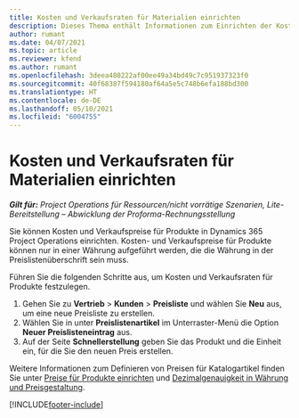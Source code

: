 ```yaml
---
title: Kosten und Verkaufsraten für Materialien einrichten
description: Dieses Thema enthält Informationen zum Einrichten der Kosten und Verkaufsraten für Materialien, die für Projekte verwendet werden.
author: rumant
ms.date: 04/07/2021
ms.topic: article
ms.reviewer: kfend
ms.author: rumant
ms.openlocfilehash: 3deea480222af00ee49a34bd49c7c951937323f0
ms.sourcegitcommit: 40f68387f594180af64a5e5c748b6efa188bd300
ms.translationtype: HT
ms.contentlocale: de-DE
ms.lasthandoff: 05/10/2021
ms.locfileid: "6004755"
---
```

# <a name="set-up-cost-and-sales-rates-for-materials"></a>Kosten und Verkaufsraten für Materialien einrichten

_**Gilt für:** Project Operations für Ressourcen/nicht vorrätige Szenarien, Lite-Bereitstellung – Abwicklung der Proforma-Rechnungsstellung_

Sie können Kosten und Verkaufspreise für Produkte in Dynamics 365 Project Operations einrichten. Kosten- und Verkaufspreise für Produkte können nur in einer Währung aufgeführt werden, die die Währung in der Preislistenüberschrift sein muss.

Führen Sie die folgenden Schritte aus, um Kosten und Verkaufsraten für Produkte festzulegen. 

1. Gehen Sie zu **Vertrieb** > **Kunden** > **Preisliste** und wählen Sie **Neu** aus, um eine neue Preisliste zu erstellen. 
2. Wählen Sie in unter **Preislistenartikel** im Unterraster-Menü die Option **Neuer Preislisteneintrag** aus. 
3. Auf der Seite **Schnellerstellung** geben Sie das Produkt und die Einheit ein, für die Sie den neuen Preis erstellen.

Weitere Informationen zum Definieren von Preisen für Katalogartikel finden Sie unter [Preise für Produkte einrichten](/dynamics365/sales-enterprise/create-price-lists-price-list-items-define-pricing-products.md) und [Dezimalgenauigkeit in Währung und Preisgestaltung](/dynamics365/sales-enterprise/decimal-precision-currency-pricing.md).

[!INCLUDE[footer-include](../includes/footer-banner.md)]
